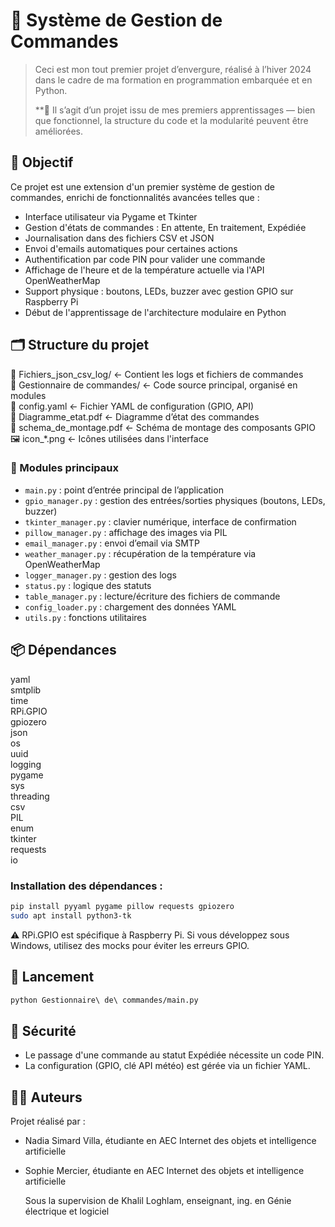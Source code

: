
# 🧾 Système de Gestion de Commandes

> Ceci est mon tout premier projet d’envergure, réalisé à l’hiver 2024 dans le cadre de ma formation en programmation embarquée et en Python.
>
> **🧪 Il s’agit d’un projet issu de mes premiers apprentissages — bien que fonctionnel, la structure du code et la modularité peuvent être améliorées.

## 📌 Objectif

Ce projet est une extension d'un premier système de gestion de commandes, enrichi de fonctionnalités avancées telles que :

- Interface utilisateur via Pygame et Tkinter
- Gestion d'états de commandes : En attente, En traitement, Expédiée
- Journalisation dans des fichiers CSV et JSON
- Envoi d'emails automatiques pour certaines actions
- Authentification par code PIN pour valider une commande
- Affichage de l'heure et de la température actuelle via l'API OpenWeatherMap
- Support physique : boutons, LEDs, buzzer avec gestion GPIO sur Raspberry Pi
- Début de l'apprentissage de l'architecture modulaire en Python

## 🗂️ Structure du projet

📁 Fichiers_json_csv_log/          ← Contient les logs et fichiers de commandes  
📁 Gestionnaire de commandes/      ← Code source principal, organisé en modules  
📄 config.yaml                     ← Fichier YAML de configuration (GPIO, API)  
📄 Diagramme_etat.pdf              ← Diagramme d’état des commandes  
📄 schema_de_montage.pdf           ← Schéma de montage des composants GPIO  
🖼️ icon_*.png                      ← Icônes utilisées dans l'interface  

### 📁 Modules principaux

- `main.py` : point d’entrée principal de l’application
- `gpio_manager.py` : gestion des entrées/sorties physiques (boutons, LEDs, buzzer)
- `tkinter_manager.py` : clavier numérique, interface de confirmation
- `pillow_manager.py` : affichage des images via PIL
- `email_manager.py` : envoi d’email via SMTP
- `weather_manager.py` : récupération de la température via OpenWeatherMap
- `logger_manager.py` : gestion des logs
- `status.py` : logique des statuts
- `table_manager.py` : lecture/écriture des fichiers de commande
- `config_loader.py` : chargement des données YAML
- `utils.py` : fonctions utilitaires

## 📦 Dépendances

yaml  
smtplib  
time  
RPi.GPIO  
gpiozero  
json  
os  
uuid  
logging  
pygame  
sys  
threading  
csv  
PIL  
enum  
tkinter  
requests  
io  

### Installation des dépendances :

```bash
pip install pyyaml pygame pillow requests gpiozero
sudo apt install python3-tk
```

⚠️ RPi.GPIO est spécifique à Raspberry Pi. Si vous développez sous Windows, utilisez des mocks pour éviter les erreurs GPIO.

## 🚀 Lancement

```bash
python Gestionnaire\ de\ commandes/main.py
```

## 🔐 Sécurité

- Le passage d'une commande au statut Expédiée nécessite un code PIN.
- La configuration (GPIO, clé API météo) est gérée via un fichier YAML.

## 👩‍💻 Auteurs

Projet réalisé par :    
- Nadia Simard Villa, étudiante en AEC Internet des objets et intelligence artificielle
- Sophie Mercier, étudiante en AEC Internet des objets et intelligence artificielle
    
    Sous la supervision de Khalil Loghlam, enseignant, ing. en Génie électrique et logiciel
